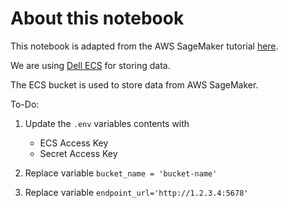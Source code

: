# About this notebook

This notebook is adapted from the AWS SageMaker tutorial [here](https://aws.amazon.com/getting-started/hands-on/build-train-deploy-machine-learning-model-sagemaker/#:~:text=Introduction%201%20Step%201%3A%20Create%20an%20Amazon%20SageMaker,model%20performance%20...%206%20Step%206%3A%20Clean%20up).

We are using [Dell ECS](https://www.google.com/search?q=dell+ecs&rlz=1C1GCEO_enSG1032SG1032&oq=dell+ecs&aqs=chrome.0.69i59j0i512l4j69i60l3.2583j0j7&sourceid=chrome&ie=UTF-8) for storing data.

The ECS bucket is used to store data from AWS SageMaker. 

To-Do:

1. Update the `.env` variables contents with 
   - ECS Access Key  
   - Secret Access Key

2. Replace variable `bucket_name = 'bucket-name'`

3. Replace variable `endpoint_url='http://1.2.3.4:5678'`
